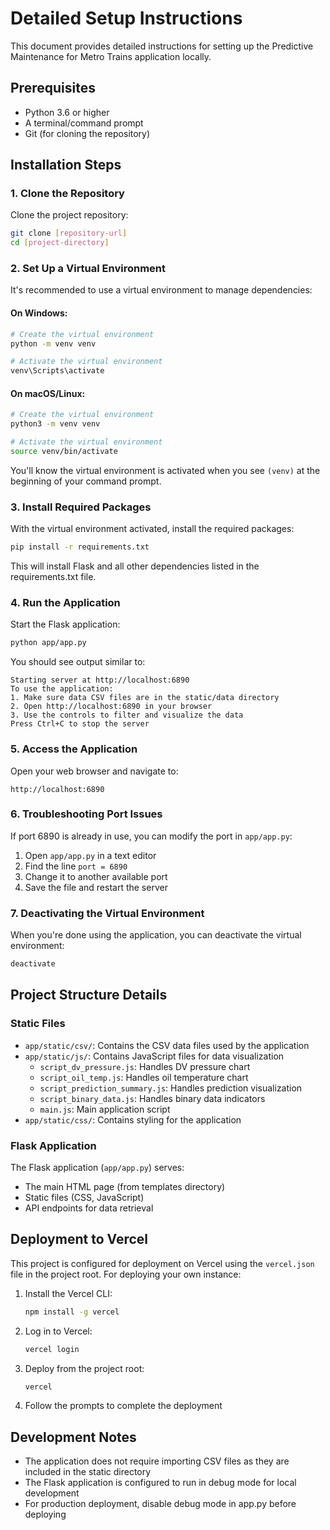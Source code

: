 # Detailed Setup Instructions

This document provides detailed instructions for setting up the Predictive Maintenance for Metro Trains application locally.

## Prerequisites

- Python 3.6 or higher
- A terminal/command prompt
- Git (for cloning the repository)

## Installation Steps

### 1. Clone the Repository

Clone the project repository:

```bash
git clone [repository-url]
cd [project-directory]
```

### 2. Set Up a Virtual Environment

It's recommended to use a virtual environment to manage dependencies:

#### On Windows:

```bash
# Create the virtual environment
python -m venv venv

# Activate the virtual environment
venv\Scripts\activate
```

#### On macOS/Linux:

```bash
# Create the virtual environment
python3 -m venv venv

# Activate the virtual environment
source venv/bin/activate
```

You'll know the virtual environment is activated when you see `(venv)` at the beginning of your command prompt.

### 3. Install Required Packages

With the virtual environment activated, install the required packages:

```bash
pip install -r requirements.txt
```

This will install Flask and all other dependencies listed in the requirements.txt file.

### 4. Run the Application

Start the Flask application:

```bash
python app/app.py
```

You should see output similar to:
```
Starting server at http://localhost:6890
To use the application:
1. Make sure data CSV files are in the static/data directory
2. Open http://localhost:6890 in your browser
3. Use the controls to filter and visualize the data
Press Ctrl+C to stop the server
```

### 5. Access the Application

Open your web browser and navigate to:
```
http://localhost:6890
```

### 6. Troubleshooting Port Issues

If port 6890 is already in use, you can modify the port in `app/app.py`:

1. Open `app/app.py` in a text editor
2. Find the line `port = 6890`
3. Change it to another available port
4. Save the file and restart the server

### 7. Deactivating the Virtual Environment

When you're done using the application, you can deactivate the virtual environment:

```bash
deactivate
```

## Project Structure Details

### Static Files

- `app/static/csv/`: Contains the CSV data files used by the application
- `app/static/js/`: Contains JavaScript files for data visualization
  - `script_dv_pressure.js`: Handles DV pressure chart
  - `script_oil_temp.js`: Handles oil temperature chart
  - `script_prediction_summary.js`: Handles prediction visualization
  - `script_binary_data.js`: Handles binary data indicators
  - `main.js`: Main application script
- `app/static/css/`: Contains styling for the application

### Flask Application

The Flask application (`app/app.py`) serves:
- The main HTML page (from templates directory)
- Static files (CSS, JavaScript)
- API endpoints for data retrieval

## Deployment to Vercel

This project is configured for deployment on Vercel using the `vercel.json` file in the project root. For deploying your own instance:

1. Install the Vercel CLI:
   ```bash
   npm install -g vercel
   ```

2. Log in to Vercel:
   ```bash
   vercel login
   ```

3. Deploy from the project root:
   ```bash
   vercel
   ```

4. Follow the prompts to complete the deployment

## Development Notes

- The application does not require importing CSV files as they are included in the static directory
- The Flask application is configured to run in debug mode for local development
- For production deployment, disable debug mode in app.py before deploying